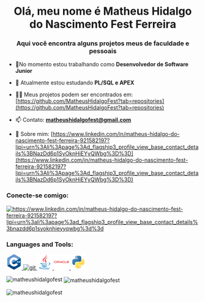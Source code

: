 <h1 align="center">Olá, meu nome é Matheus Hidalgo do Nascimento Fest Ferreira</h1>
<h3 align="center">Aqui você encontra alguns projetos meus de faculdade e pessoais</h3>




- 🔭No momento estou trabalhando como **Desenvolvedor de Software Junior**

- 🌱 Atualmente estou estudando **PL/SQL e APEX**

- 👨‍💻 Meus projetos podem ser encontrados em: [https://github.com/MatheusHidalgoFest?tab=repositories](https://github.com/MatheusHidalgoFest?tab=repositories)

- 📫 Contato: **matheushidalgofest@gmail.com**

- 📄 Sobre mim: [https://www.linkedin.com/in/matheus-hidalgo-do-nascimento-fest-ferreira-921582197?lipi=urn%3Ali%3Apage%3Ad_flagship3_profile_view_base_contact_details%3BNazDd6p1SyOknHiEYyQWbg%3D%3D](https://www.linkedin.com/in/matheus-hidalgo-do-nascimento-fest-ferreira-921582197?lipi=urn%3Ali%3Apage%3Ad_flagship3_profile_view_base_contact_details%3BNazDd6p1SyOknHiEYyQWbg%3D%3D)

<h3 align="left">Conecte-se comigo:</h3>
<p align="left">
<a href="https://www.linkedin.com/in/matheus-hidalgo-do-nascimento-fest-ferreira-921582197?lipi=urn%3ali%3apage%3ad_flagship3_profile_view_base_contact_details%3bnazdd6p1syoknhieyyqwbg%3d%3d" target="blank"><img align="center" src="https://raw.githubusercontent.com/rahuldkjain/github-profile-readme-generator/master/src/images/icons/Social/linked-in-alt.svg" alt="https://www.linkedin.com/in/matheus-hidalgo-do-nascimento-fest-ferreira-921582197?lipi=urn%3ali%3apage%3ad_flagship3_profile_view_base_contact_details%3bnazdd6p1syoknhieyyqwbg%3d%3d" height="30" width="40" /></a>
</p>

<h3 align="left">Languages and Tools:</h3>
<p align="left"> <a href="https://www.w3schools.com/cpp/" target="_blank" rel="noreferrer"> <img src="https://raw.githubusercontent.com/devicons/devicon/master/icons/cplusplus/cplusplus-original.svg" alt="cplusplus" width="40" height="40"/> </a> <a href="https://git-scm.com/" target="_blank" rel="noreferrer"> <img src="https://www.vectorlogo.zone/logos/git-scm/git-scm-icon.svg" alt="git" width="40" height="40"/> </a> <a href="https://www.java.com" target="_blank" rel="noreferrer"> <img src="https://raw.githubusercontent.com/devicons/devicon/master/icons/java/java-original.svg" alt="java" width="40" height="40"/> </a> <a href="https://www.oracle.com/" target="_blank" rel="noreferrer"> <img src="https://raw.githubusercontent.com/devicons/devicon/master/icons/oracle/oracle-original.svg" alt="oracle" width="40" height="40"/> </a> <a href="https://www.python.org" target="_blank" rel="noreferrer"> <img src="https://raw.githubusercontent.com/devicons/devicon/master/icons/python/python-original.svg" alt="python" width="40" height="40"/> </a> </p>

<p><img align="left" src="https://github-readme-stats.vercel.app/api/top-langs?username=matheushidalgofest&show_icons=true&locale=en&layout=compact" alt="matheushidalgofest" /></p>

<p>&nbsp;<img align="center" src="https://github-readme-stats.vercel.app/api?username=matheushidalgofest&show_icons=true&locale=en" alt="matheushidalgofest" /></p>

<p><img align="center" src="https://github-readme-streak-stats.herokuapp.com/?user=matheushidalgofest&" alt="matheushidalgofest" /></p>
